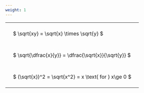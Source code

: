 ```yaml
---
weight: 1
---
```


<style type="text/css">
#T_7c8f8 th.col_heading {
  text-align: left;
  font-size: 1em;
}
#T_7c8f8 td {
  text-align: left;
  font-size: 1em;
  padding: 1.5em;
}
</style>
<table id="T_7c8f8">
  <thead>
  </thead>
  <tbody>
    <tr>
      <td id="T_7c8f8_row0_col0" class="data row0 col0" >$ \sqrt{xy} = \sqrt{x} \times \sqrt{y} $</td>
    </tr>
    <tr>
      <td id="T_7c8f8_row1_col0" class="data row1 col0" >$ \sqrt{\dfrac{x}{y}} = \dfrac{\sqrt{x}}{\sqrt{y}} $</td>
    </tr>
    <tr>
      <td id="T_7c8f8_row2_col0" class="data row2 col0" >$ (\sqrt{x})^2 = \sqrt{x^2} = x \text{ for } x\ge 0 $</td>
    </tr>
  </tbody>
</table>
